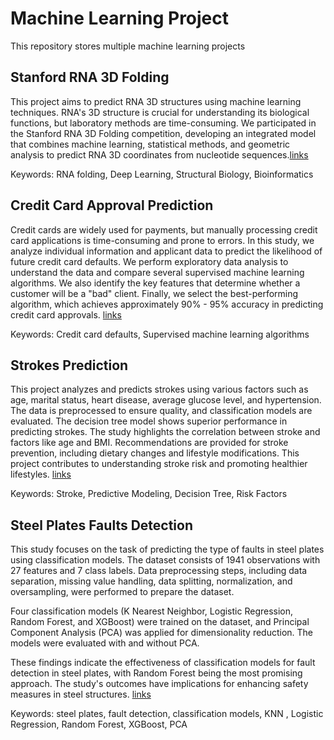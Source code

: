 # Machine Learning Project

This repository stores multiple machine learning projects
## Stanford RNA 3D Folding

This project aims to predict RNA 3D structures using machine learning techniques. RNA's 3D structure is crucial for understanding its biological functions, but laboratory methods are time-consuming. We participated in the Stanford RNA 3D Folding competition, developing an integrated model that combines machine learning, statistical methods, and geometric analysis to predict RNA 3D coordinates from nucleotide sequences.[links](URL)

Keywords: RNA folding, Deep Learning, Structural Biology, Bioinformatics

## Credit Card Approval Prediction

Credit cards are widely used for payments, but manually processing credit card applications is time-consuming and prone to errors. In this study, we analyze individual information and applicant data to predict the likelihood of future credit card defaults. We perform exploratory data analysis to understand the data and compare several supervised machine learning algorithms. We also identify the key features that determine whether a customer will be a "bad" client. Finally, we select the best-performing algorithm, which achieves approximately 90% - 95% accuracy in predicting credit card approvals. [links](https://github.com/Sapphire0628/Machine-Learning-Project/tree/79c17caeedd7a713fe12f8d2a3cd2b080569ba38/Credit%20Card%20Approval%20Prediction)

Keywords: Credit card defaults, Supervised machine learning algorithms

## Strokes Prediction
This project analyzes and predicts strokes using various factors such as age, marital status, heart disease, average glucose level, and hypertension. The data is preprocessed to ensure quality, and classification models are evaluated. The decision tree model shows superior performance in predicting strokes. The study highlights the correlation between stroke and factors like age and BMI. Recommendations are provided for stroke prevention, including dietary changes and lifestyle modifications. This project contributes to understanding stroke risk and promoting healthier lifestyles. [links](https://github.com/Sapphire0628/Machine-Learning-Project/blob/main/Strokes%20Prediction/README.md)


Keywords: Stroke, Predictive Modeling, Decision Tree, Risk Factors

## Steel Plates Faults Detection

This study focuses on the task of predicting the type of faults in steel plates using classification models. The dataset consists of 1941 observations with 27 features and 7 class labels. Data preprocessing steps, including data separation, missing value handling, data splitting, normalization, and oversampling, were performed to prepare the dataset.

Four classification models (K Nearest Neighbor, Logistic Regression, Random Forest, and XGBoost) were trained on the dataset, and Principal Component Analysis (PCA) was applied for dimensionality reduction. The models were evaluated with and without PCA.

These findings indicate the effectiveness of classification models for fault detection in steel plates, with Random Forest being the most promising approach. The study's outcomes have implications for enhancing safety measures in steel structures. [links](https://github.com/Sapphire0628/Machine-Learning-Project/tree/main/Steel%20Plates%20Faults%20Detection)

Keywords: steel plates, fault detection, classification models, KNN , Logistic Regression, Random Forest, XGBoost, PCA
